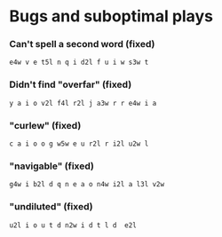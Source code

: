 # Bugs and suboptimal plays

### Can't spell a second word (fixed)
    e4w v e t5l n q i d2l f u i w s3w t

### Didn't find "overfar" (fixed)
    y a i o v2l f4l r2l j a3w r r e4w i a

###  "curlew" (fixed)
    c a i o o g w5w e u r2l r i2l u2w l

### "navigable" (fixed)
    g4w i b2l d q n e a o n4w i2l a l3l v2w

### "undiluted" (fixed)
    u2l i o u t d n2w i d t l d  e2l
